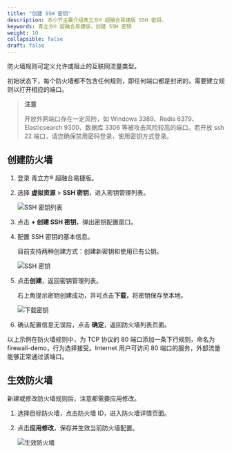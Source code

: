 ```yaml
---
title: "创建 SSH 密钥"
description: 本小节主要介绍青立方® 超融合易捷版 SSH 密钥。 
keywords: 青立方® 超融合易捷版，创建 SSH 密钥
weight: 10
collapsible: false
draft: false
---
```



防火墙规则可定义允许或阻止的互联网流量类型。

初始状态下，每个防火墙都不包含任何规则，即任何端口都是封闭的，需要建立规则以打开相应的端口。

> **注意**
>
> 开放外网端口存在一定风险，如 Windows 3389、Redis 6379、Elasticsearch 9300、数据库 3306 等被攻击风险较高的端口。若开放 ssh 22 端口，请您确保禁用密码登录，使用密钥方式登录。

## 创建防火墙

1. 登录 青立方® 超融合易捷版。
2. 选择 **虚拟资源** > **SSH 密钥**，进入密钥管理列表。

   ![SSH 密钥列表](../../../_images/ssh_list.png)

3. 点击 **+ 创建 SSH 密钥**，弹出密钥配置窗口。
4. 配置 SSH 密钥的基本信息。
   
   目前支持两种创建方式：创建新密钥和使用已有公钥。

   ![SSH 密钥](../../../_images/config_ssh.png)

5. 点击**创建**，返回密钥管理列表。

   右上角提示密钥创建成功，并可点击**下载**，将密钥保存至本地。

   ![下载密钥](../../../_images/download_key.png)

6. 确认配置信息无误后，点击 **确定**，返回防火墙列表页面。

以上示例在防火墙规则中，为 TCP 协议的 80 端口添加一条下行规则，命名为 firewall-demo，行为选择接受。Internet 用户可访问 80 端口的服务，外部流量能够正常通过该端口。

## 生效防火墙

新建或修改防火墙规则后，注意都需要应用修改。

1. 选择目标防火墙，点击防火墙 ID，进入防火墙详情页面。
2. 点击**应用修改**，保存并生效当前防火墙配置。

   ![生效防火墙](../../../_images/enable_firewall.png)
